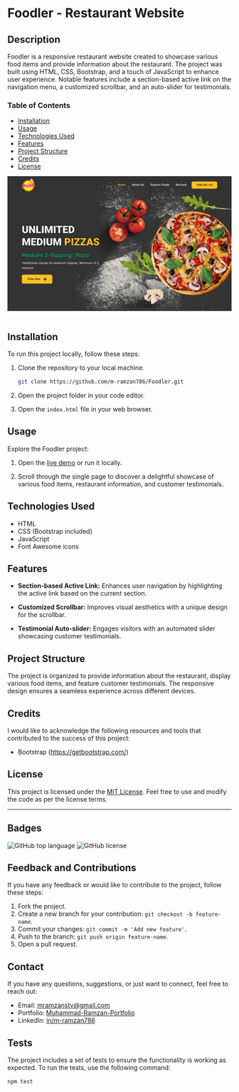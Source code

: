 # Foodler - Restaurant Website

## Description

Foodler is a responsive restaurant website created to showcase various food items and provide information about the restaurant. The project was built using HTML, CSS, Bootstrap, and a touch of JavaScript to enhance user experience. Notable features include a section-based active link on the navigation menu, a customized scrollbar, and an auto-slider for testimonials.

### Table of Contents

- [Installation](#installation)
- [Usage](#usage)
- [Technologies Used](#technologies-used)
- [Features](#features)
- [Project Structure](#project-structure)
- [Credits](#credits)
- [License](#license)

![Foodler - Restaurant Website Screenshot](images/foodler-thumbnail.png)

## Installation

To run this project locally, follow these steps:

1. Clone the repository to your local machine.
    ```bash
    git clone https://github.com/m-ramzan786/Foodler.git
    ```

2. Open the project folder in your code editor.

3. Open the `index.html` file in your web browser.

## Usage

Explore the Foodler project:

1. Open the [live demo](https://foodler.vercel.app/) or run it locally.

2. Scroll through the single page to discover a delightful showcase of various food items, restaurant information, and customer testimonials.

## Technologies Used

- HTML
- CSS (Bootstrap included)
- JavaScript
- Font Awesome icons

## Features

- **Section-based Active Link:** Enhances user navigation by highlighting the active link based on the current section.
  
- **Customized Scrollbar:** Improves visual aesthetics with a unique design for the scrollbar.

- **Testimonial Auto-slider:** Engages visitors with an automated slider showcasing customer testimonials.

## Project Structure

The project is organized to provide information about the restaurant, display various food items, and feature customer testimonials. The responsive design ensures a seamless experience across different devices.

## Credits

I would like to acknowledge the following resources and tools that contributed to the success of this project:

- Bootstrap (https://getbootstrap.com/)

## License

This project is licensed under the [MIT License](LICENSE). Feel free to use and modify the code as per the license terms.

---

## Badges

![GitHub top language](https://img.shields.io/github/languages/top/m-ramzan786/creative-digital-agency)
![GitHub license](https://img.shields.io/github/license/m-ramzan786/creative-digital-agency)

## Feedback and Contributions

If you have any feedback or would like to contribute to the project, follow these steps:

1. Fork the project.
2. Create a new branch for your contribution: `git checkout -b feature-name`.
3. Commit your changes: `git commit -m 'Add new feature'`.
4. Push to the branch: `git push origin feature-name`.
5. Open a pull request.

## Contact

If you have any questions, suggestions, or just want to connect, feel free to reach out:

- Email: [mramzanstv@gmail.com](mramzanstv@gmail.com)
- Portfolio: [Muhammad-Ramzan-Portfolio](https://your-portfolio.com)
- LinkedIn: [in/m-ramzan786](https://www.linkedin.com/in/m-ramzan786/)

## Tests

The project includes a set of tests to ensure the functionality is working as expected. To run the tests, use the following command:
```bash
npm test
